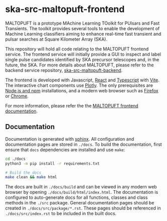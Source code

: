 # ska-src-maltopuft-frontend

MALTOPUFT is a prototype MAchine Learning TOolkit for PUlsars and Fast Transients. The toolkit provides several tools to enable the development of Machine Learning classifiers aiming to enhance real-time fast transient and pulsar searches at Square Kilometer Array (SKA).

This repository will hold all code relating to the MALTOPUFT frontend service. The frontend service will initially provide a GUI to inspect and label single pulse candidates identified by SKA precursor telescopes and, in the future, the SKA. For more details about MALTOPUFT, please refer to the backend service repository, [ska-src-maltopuft-backend](https://gitlab.com/ska-telescope/src/ska-src-maltopuft-backend/-/blob/main/README.md?ref_type=heads).

The frontend is developed with Javascript, [React](https://react.dev/) and [Typescript](https://www.typescriptlang.org/docs/) with [Vite](https://vitejs.dev/). The interactive chart components use [Plotly](https://plotly.com/javascript/). The only prerequisites are [Node.js and npm](https://docs.npmjs.com/downloading-and-installing-node-js-and-npm) installations, and a modern web browser such as [Firefox](https://www.mozilla.org/en-GB/firefox/new/) or [Chrome](https://www.google.co.uk/chrome/).

For more information, please refer the the [MALTOPUFT frontend documentation](https://developer.skao.int/projects/ska-src-maltopuft-frontend/en/latest/).

## Documentation

Documentation is generated with [sphinx](https://www.sphinx-doc.org/en/master/). All configuration and documentation pages are stored in `./docs`. To build the documentation, first ensure that `docs` dependencies are installed and use `make`:

```bash
cd ./docs
python3 -m pip install -r requirements.txt

# Build the docs
make clean && make html
```

The docs are built in `./docs/build` and can be viewed in any modern web browser by opening `./docs/build/html/index.html`. The documentation is configured to auto-generate docs for all functions, classes and class methods in the `./src` package. General documentation pages should be created in `./docs/src/package/*.rst`. These pages should be referenced in `./docs/src/index.rst` to be included in the built docs.
